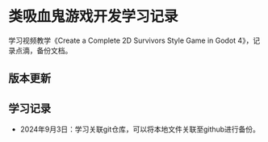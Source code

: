 # 类吸血鬼游戏开发学习记录
学习视频教学《Create a Complete 2D Survivors Style Game in Godot 4》，记录点滴，备份文档。

## 版本更新

## 学习记录
* 2024年9月3日：学习关联git仓库，可以将本地文件关联至github进行备份。
